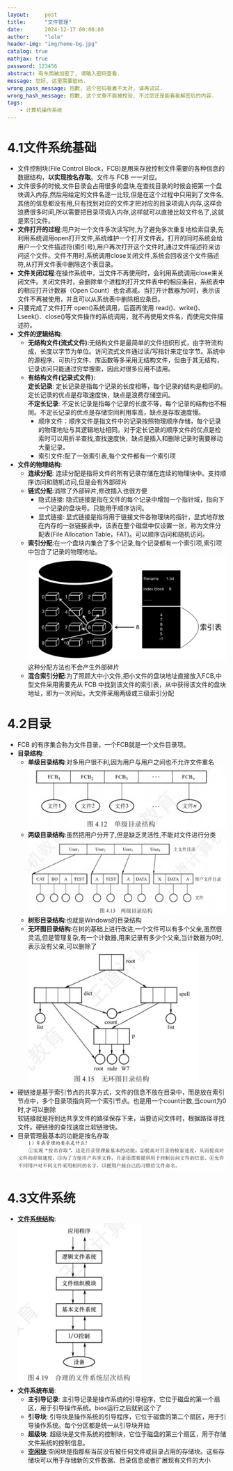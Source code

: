 ```yaml
---
layout:     post
title:      "文件管理"
date:       2024-12-17 00:00:00
author:     "lele"
header-img: "img/home-bg.jpg"
catalog: true
mathjax: true
password: 123456
abstract: 有东西被加密了, 请输入密码查看.
message: 您好, 这里需要密码.
wrong_pass_message: 抱歉, 这个密码看着不太对, 请再试试.
wrong_hash_message: 抱歉, 这个文章不能被校验, 不过您还是能看看解密后的内容.
tags:
    - 计算机操作系统
---
```

# 4.1文件系统基础
- 文件控制块(File Control Block，FCB)是用来存放控制文件需要的各种信息的数据结构，**以实现按名存取**。文件与 FCB 一一对应。
- 文件很多的时候,文件目录会占用很多的盘块,在查找目录的时候会把第一个盘块调入内存,然后用给定的文件名逐一比较,但是在这个过程中只用到了文件名,其他的信息都没有用,只有找到对应的文件才把对应的目录项调入内存,这样会浪费很多时间,所以需要把目录项调入内存,这样就可以直接比较文件名了,这就是索引文件。
- **文件打开的过程**:用户对一个文件多次读写时,为了避免多次重复地检索目录,先利用系统调用open打开文件,系统维护一个打开文件表。打开的同时系统会给用户一个文件描述符(索引号),用户再次打开这个文件时,通过文件描述符来访问这个文件。文件不用时,系统调用close关闭文件,系统会回收这个文件描述符,从打开文件表中删除这个表目录。
- **文件关闭过程**:在操作系统中，当文件不再使用时，会利用系统调用close来关闭文件。关闭文件时，会删除单个进程的打开文件表中的相应条目，系统表中的相应打开计数器（Open Count）也会递减。当打开计数器为0时，表示该文件不再被使用，并且可以从系统表中删除相应条目。
- 只要完成了文件打开 open()系统调用，后面再使用 read()、write()、Lseek()、close()等文件操作的系统调用，就不再使用文件名，而使用文件描述符。
- **文件的逻辑结构**:
  - **无结构文件(流式文件)**:无结构文件是最简单的文件组织形式，由字符流构成，长度以字节为单位。访问流式文件通过读/写指针来定位字节。系统中的源程序、可执行文件、库函数等多采用无结构文件，但由于其无结构，记录访问只能通过穷举搜索，因此对很多应用不适用。
  - **有结构文件(记录式文件)**:<br>
   **定长记录**: 定长记录是指每个记录的长度相等，每个记录的结构是相同的。定长记录的优点是存取速度快，缺点是浪费存储空间。<br>
   **不定长记录**: 不定长记录是指每个记录的长度不等，每个记录的结构也不相同。不定长记录的优点是存储空间利用率高，缺点是存取速度慢。
    - 顺序文件：顺序文件是指文件中的记录按照物理顺序存储，每个记录的物理地址与其逻辑地址相同。对于定长记录的顺序文件的优点是检索时可以用折半查找,查找速度快，缺点是插入和删除记录时需要移动大量记录。
    - 索引文件:配了一张索引表,每个文件都有一个索引项
- **文件的物理结构**:
  - **连续分配**: 连续分配是指将文件的所有记录存储在连续的物理块中。支持顺序访问和随机访问,但是会有外部碎片
  - **链式分配**:消除了外部碎片,修改插入也很方便
    - 隐式链接: 隐式链接是指在文件的每个记录中增加一个指针域，指向下一个记录的盘块号。只能用于顺序访问。
    - 显式链接: 显式链接是指将用于链接文件各物理块的指针，显式地存放在内存的一张链接表中，该表在整个磁盘中仅设置一张，称为文件分配表(File Allocation Table，FAT)。可以顺序访问和随机访问。
  - **索引分配**:在一个盘块内集合了多个记录,每个记录都有一个索引项,索引项中包含了记录的物理地址。![text](/img/in-post/Snipaste_2024-12-17_13-30-41.png)这种分配方法也不会产生外部碎片
  - **混合索引分配**:为了照顾大中小文件,把小文件的盘块地址直接放入FCB,中型文件采用需要先从 FCB 中找到该文件的索引表，从中获得该文件的盘块地址，即为一次间址。大文件采用两级或三级索引分配
# 4.2目录
- FCB 的有序集合称为文件目录，一个FCB就是一个文件目录项。
- **目录结构**:
  - **单级目录结构**:对多用户很不利,因为用户与用户之间也不允许文件重名<br>![text](/img/in-post/Snipaste_2024-12-17_13-41-57.png)<br>
  - **两级目录结构**:虽然把用户分开了,但是缺乏灵活性,不能对文件进行分类![text](/img/in-post/Snipaste_2024-12-17_13-43-58.png)<br>
  - **树形目录结构**:也就是Windows的目录结构
  - **无环图目录结构**:在树的基础上进行改进,一个文件可以有多个父亲,虽然很灵活,但是管理复杂,有一个计数器,用来记录有多少个父亲,当计数器为0时,表示没有父亲,可以删除了![text](/img/in-post/Snipaste_2024-12-17_13-47-22.png)
- 硬链接是基于索引节点的共享方式，文件的信息不放在目录中，而是放在索引节点中，多个目录项指向同一个索引节点。也是用一个count计数,当count为0时,才可以删除<br>软链接就是将到达共享文件的路径保存下来，当要访问文件时，根据路径寻找文件。硬链接的查找速度比软链接快。
- 目录管理最基本的功能是按名存取<br>![text](/img/in-post/Snipaste_2024-12-17_13-59-10.png)
# 4.3文件系统
- **[文件系统结构](https://www.doubao.com/thread/ac4346e6e8dd6)**:<br>![text](/img/in-post/Snipaste_2024-12-17_14-07-24.png)
- **文件系统布局**:<br>
  - **主引导记录**: 主引导记录是操作系统的引导程序，它位于磁盘的第一个扇区，用于引导操作系统。bios运行之后就到这个了
  - **引导块**: 引导块是操作系统的引导程序，它位于磁盘的第二个扇区，用于引导操作系统。每个分区都是统一从引导块开始
  - **超级块**: 超级块是文件系统的控制块，它位于磁盘的第三个扇区，用于存储文件系统的控制信息。
  - **[空闲块](https://www.doubao.com/thread/a576fe60b41ae)**:空闲块是指那些当前没有被任何文件或目录占用的存储块。这些存储块可以用于存储新的文件数据、目录信息或者扩展现有文件的大小